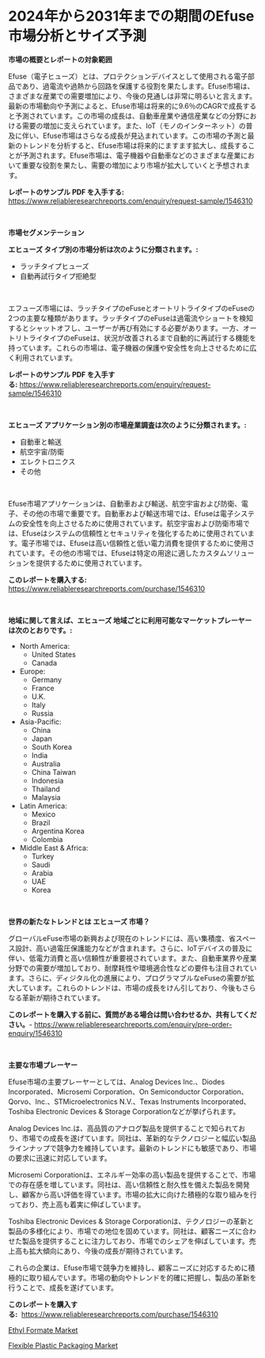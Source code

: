 <p><h1>2024年から2031年までの期間のEfuse市場分析とサイズ予測</h1></p><p><strong>市場の概要とレポートの対象範囲</strong></p>
<p><p>Efuse（電子ヒューズ）とは、プロテクションデバイスとして使用される電子部品であり、過電流や過熱から回路を保護する役割を果たします。Efuse市場は、さまざまな産業での需要増加により、今後の見通しは非常に明るいと言えます。最新の市場動向や予測によると、Efuse市場は将来的に9.6％のCAGRで成長すると予測されています。この市場の成長は、自動車産業や通信産業などの分野における需要の増加に支えられています。また、IoT（モノのインターネット）の普及に伴い、Efuse市場はさらなる成長が見込まれています。この市場の予測と最新のトレンドを分析すると、Efuse市場は将来的にますます拡大し、成長することが予測されます。Efuse市場は、電子機器や自動車などのさまざまな産業において重要な役割を果たし、需要の増加により市場が拡大していくと予想されます。</p></p>
<p><strong>レポートのサンプル PDF を入手する:</strong> <a href="https://www.reliableresearchreports.com/enquiry/request-sample/1546310">https://www.reliableresearchreports.com/enquiry/request-sample/1546310</a></p>
<p>&nbsp;</p>
<p><strong>市場セグメンテーション</strong></p>
<p><strong>エヒューズ タイプ別の市場分析は次のように分類されます。:</strong></p>
<p><ul><li>ラッチタイプヒューズ</li><li>自動再試行タイプ拒絶型</li></ul></p>
<p>&nbsp;</p>
<p><p>エフューズ市場には、ラッチタイプのeFuseとオートリトライタイプのeFuseの2つの主要な種類があります。ラッチタイプのeFuseは過電流やショートを検知するとシャットオフし、ユーザーが再び有効にする必要があります。一方、オートリトライタイプのeFuseは、状況が改善されるまで自動的に再試行する機能を持っています。これらの市場は、電子機器の保護や安全性を向上させるために広く利用されています。</p></p>
<p><strong>レポートのサンプル PDF を入手する:</strong>&nbsp;<a href="https://www.reliableresearchreports.com/enquiry/request-sample/1546310">https://www.reliableresearchreports.com/enquiry/request-sample/1546310</a></p>
<p>&nbsp;</p>
<p><strong> エヒューズ アプリケーション別の市場産業調査は次のように分類されます。:</strong></p>
<p><ul><li>自動車と輸送</li><li>航空宇宙/防衛</li><li>エレクトロニクス</li><li>その他</li></ul></p>
<p>&nbsp;</p>
<p><p>Efuse市場アプリケーションは、自動車および輸送、航空宇宙および防衛、電子、その他の市場で重要です。自動車および輸送市場では、Efuseは電子システムの安全性を向上させるために使用されています。航空宇宙および防衛市場では、Efuseはシステムの信頼性とセキュリティを強化するために使用されています。電子市場では、Efuseは高い信頼性と低い電力消費を提供するために使用されています。その他の市場では、Efuseは特定の用途に適したカスタムソリューションを提供するために使用されています。</p></p>
<p><strong>このレポートを購入する:</strong>&nbsp; <a href="https://www.reliableresearchreports.com/purchase/1546310">https://www.reliableresearchreports.com/purchase/1546310</a></p>
<p>&nbsp;</p>
<p><strong>地域に関して言えば、エヒューズ 地域ごとに利用可能なマーケットプレーヤーは次のとおりです。:</strong></p>
<p><ul>
    <li>
        North America:
        <ul>
            <li>United States</li>
            <li>Canada</li>
        </ul>
    </li>
    <li>
        Europe:
        <ul>
            <li>Germany</li>
            <li>France</li>
            <li>U.K.</li>
            <li>Italy</li>
            <li>Russia</li>
        </ul>
    </li>
    <li>
        Asia-Pacific:
        <ul>
            <li>China</li>
            <li>Japan</li>
            <li>South Korea</li>
            <li>India</li>
            <li>Australia</li>
            <li>China Taiwan</li>
            <li>Indonesia</li>
            <li>Thailand</li>
            <li>Malaysia</li>
        </ul>
    </li>
    <li>
        Latin America:
        <ul>
            <li>Mexico</li>
            <li>Brazil</li>
            <li>Argentina Korea</li>
            <li>Colombia</li>
        </ul>
    </li>
    <li>
        Middle East & Africa:
        <ul>
            <li>Turkey</li>
            <li>Saudi</li>
            <li>Arabia</li>
            <li>UAE</li>
            <li>Korea</li>
        </ul>
    </li>
    </ul></p>
<p>&nbsp;</p>
<p><strong>世界の新たなトレンドとは エヒューズ 市場？</strong></p>
<p><p>グローバルeFuse市場の新興および現在のトレンドには、高い集積度、省スペース設計、高い過電圧保護能力などが含まれます。さらに、IoTデバイスの普及に伴い、低電力消費と高い信頼性が重要視されています。また、自動車業界や産業分野での需要が増加しており、耐摩耗性や環境適合性などの要件も注目されています。さらに、ディジタル化の進展により、プログラマブルなeFuseの需要が拡大しています。これらのトレンドは、市場の成長をけん引しており、今後もさらなる革新が期待されています。</p></p>
<p><strong>このレポートを購入する前に、質問がある場合は問い合わせるか、共有してください。</strong>- <a href="https://www.reliableresearchreports.com/enquiry/pre-order-enquiry/1546310">https://www.reliableresearchreports.com/enquiry/pre-order-enquiry/1546310</a></p>
<p>&nbsp;</p>
<p><strong>主要な市場プレーヤー</strong></p>
<p><p>Efuse市場の主要プレーヤーとしては、Analog Devices Inc.、Diodes Incorporated、Microsemi Corporation、On Semiconductor Corporation、Qorvo、Inc.、STMicroelectronics N.V.、Texas Instruments Incorporated、Toshiba Electronic Devices & Storage Corporationなどが挙げられます。</p><p>Analog Devices Inc.は、高品質のアナログ製品を提供することで知られており、市場での成長を遂げています。同社は、革新的なテクノロジーと幅広い製品ラインナップで競争力を維持しています。最新のトレンドにも敏感であり、市場の要求に迅速に対応しています。</p><p>Microsemi Corporationは、エネルギー効率の高い製品を提供することで、市場での存在感を増しています。同社は、高い信頼性と耐久性を備えた製品を開発し、顧客から高い評価を得ています。市場の拡大に向けた積極的な取り組みを行っており、売上高も着実に伸ばしています。</p><p>Toshiba Electronic Devices & Storage Corporationは、テクノロジーの革新と製品の多様化により、市場での地位を固めています。同社は、顧客ニーズに合わせた製品を提供することに注力しており、市場でのシェアを伸ばしています。売上高も拡大傾向にあり、今後の成長が期待されています。</p><p>これらの企業は、Efuse市場で競争力を維持し、顧客ニーズに対応するために積極的に取り組んでいます。市場の動向やトレンドを的確に把握し、製品の革新を行うことで、成長を遂げています。</p></p>
<p><strong>このレポートを購入する:</strong>&nbsp;&nbsp;<a href="https://www.reliableresearchreports.com/purchase/1546310">https://www.reliableresearchreports.com/purchase/1546310</a></p>
<p><p><a href="https://unruly-ladybug-44b.notion.site/Ethyl-Formate-Market-Insights-Market-Players-and-Forecast-Till-2031-e257d194d2ec403b9ab882a150b07b19">Ethyl Formate Market</a></p><p><a href="https://cute-banjo-8ca.notion.site/Flexible-Plastic-Packaging-Market-Size-Share-Trends-Analysis-Report-By-Material-By-Type-By-End--e9d64f4d7de340c49ad092adb402c69a">Flexible Plastic Packaging Market</a></p></p>